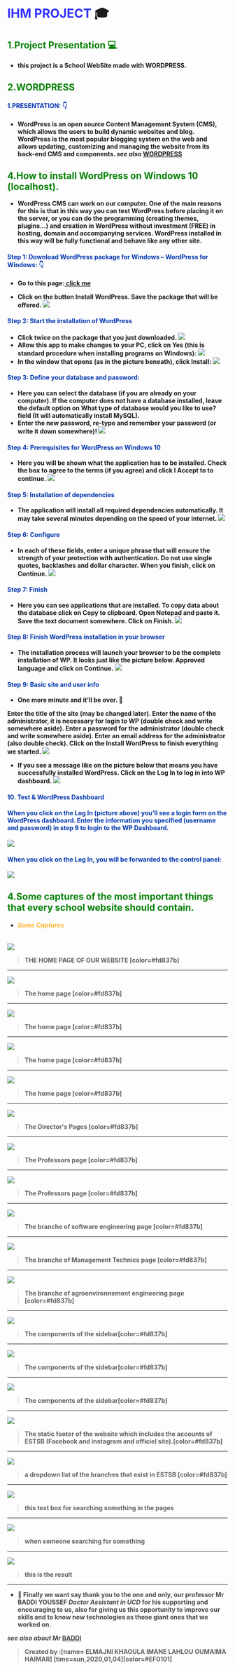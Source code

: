 # <strong style="color: blue; opacity: 0.80">**IHM PROJECT**</strong> :mortar_board: 
## <span style="color:green "> 1.Project Presentation :computer:</span>
* <strong style="color:dark">this project is a School WebSite made with WORDPRESS.
 ## <span style="color:green">2.WORDPRESS</span>
 #### <span style="color:#0036ad"> 1.PRESENTATION: :point_down:</span>
 
 * <strong style="color:dark">WordPress is an open source Content Management System (CMS), which allows the
users to build dynamic websites and blog. WordPress is the most popular blogging system on the web and allows updating, customizing and managing the website from its back-end CMS and components.
 *see also* [WORDPRESS](https://www.tutorialspoint.com/wordpress/wordpress_tutorial.pdf)


 ## <span style="color:green "> 4.How to install WordPress on Windows 10 (localhost).</span>
 
 * <strong style="color:dark">WordPress CMS can work on our computer. One of the main reasons for this is that in this way you can test WordPress before placing it on the server, or you can do the programming (creating themes, plugins…) and creation in WordPress without investment (FREE) in hosting, domain and accompanying services.
WordPress installed in this way will be fully functional and behave like any other site.

#### <span style="color:#0036ad"> Step 1: Download WordPress package for Windows – WordPress for Windows: :point_down:</span>

* <strong style="color:dark">Go to this page:[ click me]( https://go.microsoft.com/fwlink/?LinkID=286266)

* <strong style="color:dark">Click on the button Install WordPress. Save the package that will be offered.
![](https://i.imgur.com/CHZrLYb.png)

#### <span style="color:#0036ad">Step 2: Start the installation of WordPress
* <strong style="color:dark">Click twice on the package that you just downloaded.
![](https://i.imgur.com/0fjFScc.png)
* <strong style="color:dark">Allow this app to make changes to your PC, click on Yes (this is standard procedure when installing programs on Windows):
![](https://i.imgur.com/WaHuITz.png)
* <strong style="color:dark">In the window that opens (as in the picture beneath), click Install:
![](https://i.imgur.com/P5xqS8m.png)

#### <span style="color:#0036ad">Step 3: Define your database and password:
* <strong style="color:dark">Here you can select the database (if you are already on your computer). If the computer does not have a database installed, leave the default option on What type of database would you like to use? field (It will automatically install MySQL).
* <strong style="color:dark">Enter the new password, re-type and remember your password (or write it down somewhere)!
![](https://i.imgur.com/o9bQWfQ.png)
#### <span style="color:#0036ad">Step 4: Prerequisites for WordPress on Windows 10
* <strong style="color:dark">Here you will be shown what the application has to be installed. Check the box to agree to the terms (if you agree) and click I Accept to to continue.
![](https://i.imgur.com/SnnAoEV.png)
#### <span style="color:#0036ad">Step 5: Installation of dependencies
* <strong style="color:dark">The application will install all required dependencies automatically. It may take several minutes depending on the speed of your internet.
![](https://i.imgur.com/gyt4fzo.png)
#### <span style="color:#0036ad">Step 6: Configure
* <strong style="color:dark">In each of these fields, enter a unique phrase that will ensure the strength of your protection with authentication. Do not use single quotes, backlashes and dollar character. When you finish, click on Continue.
![](https://i.imgur.com/9dKQLLA.png)
#### <span style="color:#0036ad">Step 7: Finish
* <strong style="color:dark">Here you can see applications that are installed. To copy data about the database click on Copy to clipboard. Open Notepad and paste it. Save the text document somewhere. Click on Finish.
![](https://i.imgur.com/L1VuSsM.png)
#### <span style="color:#0036ad">Step 8: Finish WordPress installation in your browser
* <strong style="color:dark">The installation process will launch your browser to be the complete installation of WP. It looks just like the picture below. Approved language and click on Continue.
![](https://i.imgur.com/DjzJo56.png)
#### <span style="color:#0036ad">Step 9: Basic site and user info
* <strong style="color:dark">One more minute and it’ll be over. 🙂

Enter the title of the site (may be changed later).
Enter the name of the administrator, it is necessary for login to WP (double check and write somewhere aside).
Enter a password for the administrator (double check and write somewhere aside).
Enter an email address for the administrator (also double check).
Click on the Install WordPress to finish everything we started.
![](https://i.imgur.com/HQLVM7f.png)
* <strong style="color:dark">If you see a message like on the picture below that means you have successfully installed WordPress. Click on the Log In to log in into WP dashboard.
![](https://i.imgur.com/SXH0RBN.png)
#### <span style="color:#0036ad">10. Test & WordPress Dashboard
#### <span style="color:#0036ad">When you click on the Log In (picture above) you’ll see a login form on the WordPress dashboard. Enter the information you specified (username and password) in step 9 to login to the WP Dashboard.
![](https://i.imgur.com/2zEJYR5.png)
#### <span style="color:#0036ad">When you click on the Log In, you will be forwarded to the control panel:
![](https://i.imgur.com/YWlWpAt.png)

 ## <span style="color:green "> 4.Some captures of the most important things that every school website should contain.</span>
* ###### <strong style="color:orange; opacity: 0.80">Some Captures</strong>
![](https://i.imgur.com/aHqaIks.png)

> THE HOME PAGE OF OUR WEBSITE [color=#fd837b]
 ---
![](https://i.imgur.com/mQn8PdY.png)

> The home page [color=#fd837b]
 ---
 ![](https://i.imgur.com/SMSICby.png)

> The home page [color=#fd837b]
---
![](https://i.imgur.com/ElzgURv.png)
> The home page [color=#fd837b]
---
![](https://i.imgur.com/1oSBB8Y.png)
> The home page [color=#fd837b]
---
![](https://i.imgur.com/CKQWIj3.png)
> The Director's Pages [color=#fd837b]
---
![](https://i.imgur.com/X2gUs13.png)
> The Professors page [color=#fd837b]
---
![](https://i.imgur.com/ISR7gMp.png)
> The Professors page [color=#fd837b]
---
![](https://i.imgur.com/tf3FvLy.png)
> The branche of software engineering page [color=#fd837b]
---
![](https://i.imgur.com/2XXuBlb.png)
> The branche of Management Technics page [color=#fd837b]
---
![](https://i.imgur.com/Is3nzIy.png)
> The branche of agroenvironnement engineering page [color=#fd837b]
---
![](https://i.imgur.com/0TI5iQ4.png)
> The components of the sidebar[color=#fd837b]
---

![](https://i.imgur.com/JAaomWl.png)
> The components of the sidebar[color=#fd837b]
---

![](https://i.imgur.com/YMlEKDw.png)
> The components of the sidebar[color=#fd837b]
---

![](https://i.imgur.com/9hm4J5B.png)
> The static footer of the website which includes the accounts of ESTSB (Facebook and instagram and officiel site).[color=#fd837b]
---
![](https://i.imgur.com/mPt5JeX.png)
> a dropdown list of the branches that exist in ESTSB [color=#fd837b]
---
![](https://i.imgur.com/gIMGyaI.png)
> this text box for searching something in the pages
---
![](https://i.imgur.com/HqGRoOY.jpg)
> when someone searching for something
---
![](https://i.imgur.com/WQKpCmD.png)
> this is the result
---
* <strong style="color: dark ; opacity: 0.80">:pray: Finally we want say thank you to the one and only, our professor Mr BADDI YOUSSEF *Doctor Assistant in UCD* for his supporting  and encouraging to us, also for giving us this opportunity to improve our skills and to know new technologies as those giant ones that we worked on.

*see also about* Mr [BADDI](https://ma.linkedin.com/in/youssefbaddi/fr)
</strong>
 
> Created by :[name= ELMAJNI KHAOULA IMANE LAHLOU OUMAIMA HAIMAR]
[time=sun,2020,01,04][color=#EF0101]
